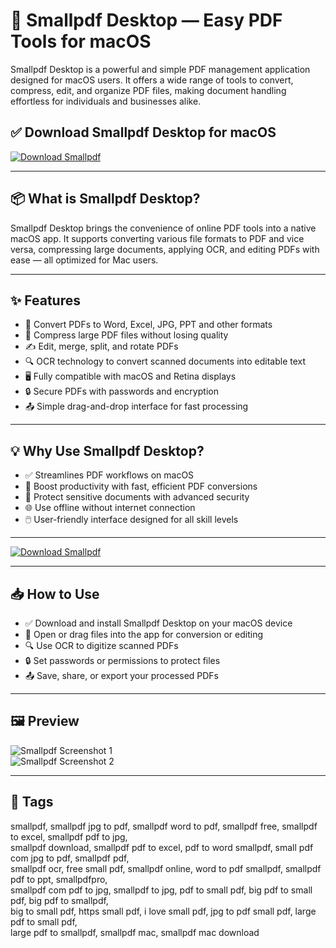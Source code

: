 # 🧾 Smallpdf Desktop — Easy PDF Tools for macOS

Smallpdf Desktop is a powerful and simple PDF management application designed for macOS users. It offers a wide range of tools to convert, compress, edit, and organize PDF files, making document handling effortless for individuals and businesses alike.

## ✅ Download Smallpdf Desktop for macOS  
[![Download Smallpdf](https://img.shields.io/badge/Download-Smallpdf-blueviolet)](#)

---

## 📦 What is Smallpdf Desktop?

Smallpdf Desktop brings the convenience of online PDF tools into a native macOS app. It supports converting various file formats to PDF and vice versa, compressing large documents, applying OCR, and editing PDFs with ease — all optimized for Mac users.

---

## ✨ Features

- 📄 Convert PDFs to Word, Excel, JPG, PPT and other formats  
- 🔄 Compress large PDF files without losing quality  
- ✍️ Edit, merge, split, and rotate PDFs  
- 🔍 OCR technology to convert scanned documents into editable text  
- 🖥️ Fully compatible with macOS and Retina displays  
- 🔒 Secure PDFs with passwords and encryption  
- 📤 Simple drag-and-drop interface for fast processing  

---

## 💡 Why Use Smallpdf Desktop?

- ✅ Streamlines PDF workflows on macOS  
- 🚀 Boost productivity with fast, efficient PDF conversions  
- 🔐 Protect sensitive documents with advanced security  
- 🌐 Use offline without internet connection  
- 🖱️ User-friendly interface designed for all skill levels  

---

[![Download Smallpdf](https://img.shields.io/badge/Download-Smallpdf-blueviolet)](#)

---

## 📥 How to Use

- ✅ Download and install Smallpdf Desktop on your macOS device  
- 📂 Open or drag files into the app for conversion or editing  
- 🔍 Use OCR to digitize scanned PDFs  
- 🔒 Set passwords or permissions to protect files  
- 📤 Save, share, or export your processed PDFs  

---

## 🖼️ Preview

![Smallpdf Screenshot 1](https://www.pcworld.com/wp-content/uploads/2025/04/Smallpdf-tools.png)  
![Smallpdf Screenshot 2](https://static-cdn.mackeeper.com/mk-blog-upload/images/new_XdXKOQrjpT.webp)

---

## 📌 Tags

smallpdf, smallpdf jpg to pdf, smallpdf word to pdf, smallpdf free, smallpdf to excel, smallpdf pdf to jpg,  
smallpdf download, smallpdf pdf to excel, pdf to word smallpdf, small pdf com jpg to pdf, smallpdf pdf,  
smallpdf ocr, free small pdf, smallpdf online, word to pdf smallpdf, smallpdf pdf to ppt, smallpdfpro,  
smallpdf com pdf to jpg, smallpdf to jpg, pdf to small pdf, big pdf to small pdf, big pdf to smallpdf,  
big to small pdf, https small pdf, i love small pdf, jpg to pdf small pdf, large pdf to small pdf,  
large pdf to smallpdf, smallpdf mac, smallpdf mac download
